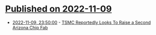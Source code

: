 # [Published on 2022-11-09](index.md)

* [2022-11-09, 23:50:00](https://slashdot.org/story/22/11/09/2122232/tsmc-reportedly-looks-to-raise-a-second-arizona-chip-fab?utm_source=rss1.0mainlinkanon&utm_medium=feed) - [TSMC Reportedly Looks To Raise a Second Arizona Chip Fab](https://slashdot.org/story/22/11/09/2122232/tsmc-reportedly-looks-to-raise-a-second-arizona-chip-fab?utm_source=rss1.0mainlinkanon&utm_medium=feed)
